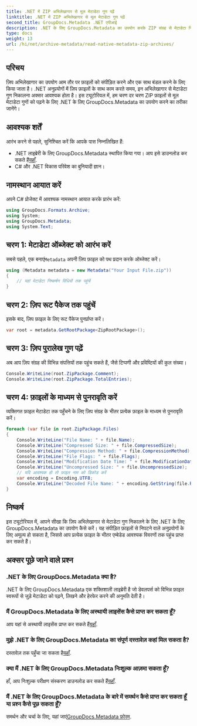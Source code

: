 ```yaml
---
title: .NET में ZIP अभिलेखागार से मूल मेटाडेटा गुण पढ़ें
linktitle: .NET में ZIP अभिलेखागार से मूल मेटाडेटा गुण पढ़ें
second_title: GroupDocs.Metadata .NET एपीआई
description: .NET के लिए GroupDocs.Metadata का उपयोग करके ZIP संग्रह से मेटाडेटा निकालने का तरीका जानें। मूल गुण पढ़ने के लिए चरण-दर-चरण निर्देशों का अन्वेषण करें।
type: docs
weight: 13
url: /hi/net/archive-metadata/read-native-metadata-zip-archives/
---
```

## परिचय
ज़िप अभिलेखागार का उपयोग आम तौर पर फ़ाइलों को संपीड़ित करने और एक साथ बंडल करने के लिए किया जाता है। .NET अनुप्रयोगों में ज़िप फ़ाइलों के साथ काम करते समय, इन अभिलेखागार से मेटाडेटा गुण निकालना अक्सर आवश्यक होता है। इस ट्यूटोरियल में, हम चरण दर चरण ZIP फ़ाइलों से मूल मेटाडेटा गुणों को पढ़ने के लिए .NET के लिए GroupDocs.Metadata का उपयोग करने का तरीका जानेंगे।
## आवश्यक शर्तें
आरंभ करने से पहले, सुनिश्चित करें कि आपके पास निम्नलिखित हैं:
- .NET लाइब्रेरी के लिए GroupDocs.Metadata स्थापित किया गया। आप इसे डाउनलोड कर सकते हैं[यहाँ](https://releases.groupdocs.com/metadata/net/).
- C# और .NET विकास परिवेश का बुनियादी ज्ञान।

## नामस्थान आयात करें
अपने C# प्रोजेक्ट में आवश्यक नामस्थान आयात करके प्रारंभ करें:
```csharp
using GroupDocs.Formats.Archive;
using System;
using GroupDocs.Metadata;
using System.Text;
```
## चरण 1: मेटाडेटा ऑब्जेक्ट को आरंभ करें
 सबसे पहले, एक बनाएं`Metadata` अपनी ज़िप फ़ाइल को पथ प्रदान करके ऑब्जेक्ट करें।
```csharp
using (Metadata metadata = new Metadata("Your Input File.zip"))
{
    // यहां मेटाडेटा निष्कर्षण विधियों तक पहुंचें
}
```
## चरण 2: ज़िप रूट पैकेज तक पहुंचें
इसके बाद, ज़िप फ़ाइल के लिए रूट पैकेज पुनर्प्राप्त करें।
```csharp
var root = metadata.GetRootPackage<ZipRootPackage>();
```
## चरण 3: ज़िप पुरालेख गुण पढ़ें
अब आप ज़िप संग्रह की विभिन्न संपत्तियों तक पहुंच सकते हैं, जैसे टिप्पणी और प्रविष्टियों की कुल संख्या।
```csharp
Console.WriteLine(root.ZipPackage.Comment);
Console.WriteLine(root.ZipPackage.TotalEntries);
```
## चरण 4: फ़ाइलों के माध्यम से पुनरावृति करें
व्यक्तिगत फ़ाइल मेटाडेटा तक पहुँचने के लिए ज़िप संग्रह के भीतर प्रत्येक फ़ाइल के माध्यम से पुनरावृति करें।
```csharp
foreach (var file in root.ZipPackage.Files)
{
    Console.WriteLine("File Name: " + file.Name);
    Console.WriteLine("Compressed Size: " + file.CompressedSize);
    Console.WriteLine("Compression Method: " + file.CompressionMethod);
    Console.WriteLine("File Flags: " + file.Flags);
    Console.WriteLine("Modification Date Time: " + file.ModificationDateTime);
    Console.WriteLine("Uncompressed Size: " + file.UncompressedSize);
    // यदि आवश्यक हो तो फ़ाइल नाम को डिकोड करें
    var encoding = Encoding.UTF8;
    Console.WriteLine("Decoded File Name: " + encoding.GetString(file.RawName));
}
```

## निष्कर्ष
इस ट्यूटोरियल में, आपने सीखा कि ज़िप अभिलेखागार से मेटाडेटा गुण निकालने के लिए .NET के लिए GroupDocs.Metadata का उपयोग कैसे करें। यह संपीड़ित फ़ाइलों से निपटने वाले अनुप्रयोगों के लिए अमूल्य हो सकता है, जिससे आप प्रत्येक फ़ाइल के भीतर एम्बेडेड आवश्यक विवरणों तक पहुंच प्राप्त कर सकते हैं।

## अक्सर पूछे जाने वाले प्रश्न
### .NET के लिए GroupDocs.Metadata क्या है?
.NET के लिए GroupDocs.Metadata एक शक्तिशाली लाइब्रेरी है जो डेवलपर्स को विभिन्न फ़ाइल स्वरूपों से जुड़े मेटाडेटा को पढ़ने, लिखने और हेरफेर करने की अनुमति देती है।
### मैं GroupDocs.Metadata के लिए अस्थायी लाइसेंस कैसे प्राप्त कर सकता हूँ?
 आप यहां से अस्थायी लाइसेंस प्राप्त कर सकते हैं[यहाँ](https://purchase.groupdocs.com/temporary-license/).
### मुझे .NET के लिए GroupDocs.Metadata का संपूर्ण दस्तावेज़ कहां मिल सकता है?
 दस्तावेज़ तक पहुँचा जा सकता है[यहाँ](https://reference.groupdocs.com/metadata/net/).
### क्या मैं .NET के लिए GroupDocs.Metadata निःशुल्क आज़मा सकता हूँ?
 हाँ, आप निःशुल्क परीक्षण संस्करण डाउनलोड कर सकते हैं[यहाँ](https://releases.groupdocs.com/).
### मैं .NET के लिए GroupDocs.Metadata के बारे में समर्थन कैसे प्राप्त कर सकता हूँ या प्रश्न कैसे पूछ सकता हूँ?
 समर्थन और चर्चा के लिए, यहां जाएं[GroupDocs.Metadata फ़ोरम](https://forum.groupdocs.com/c/metadata/14).